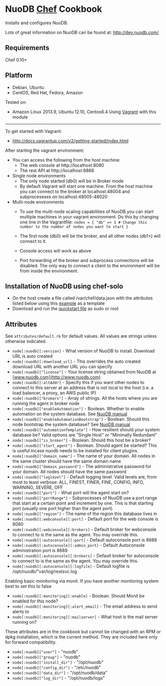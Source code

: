 
NuoDB [Chef](http://www.getchef.com/chef/) Cookbook
===================================================
Installs and configures NuoDB.

Lots of great information on NuoDB can be found at: http://dev.nuodb.com/

Requirements
------------
Chef 0.10+

Platform
--------
- Debian, Ubuntu
- CentOS, Red Hat, Fedora, Amazon

Tested on:
- Amazon Linux 2013.9, Ubuntu 12.10, Centos6.4
<a name="vagrant"></a>
Using [Vagrant](http://www.vagrantup.com/) with this module
------------------------------
To get started with Vagrant:
* http://docs.vagrantup.com/v2/getting-started/index.html

After starting the vagrant environment:
* You can access the following from the host machine:
  * The web console at http://localhost:8080
  * The rest API at http://localhost:8888
* Single node environments
  * The only node started (db0) will be in Broker mode
  * By default Vagrant will start one machine. From the host machine you can connect to the broker at localhost:48004 and subproceseses on localhost:48005-48020
* Multi-node environments
  * To use the multi-node scaling capabilities of NuoDB you can start multiple machines in your vagrant environment. Do this by changing one line in the Vagrantfile:
`nodes = {
  "db" => 1 # Change this number to the number of nodes you want to start
}`

  * The first node (db0) will be the broker, and all other nodes (db1+) will connect to it. 
  * Console access will work as above
  * Port forwarding of the broker and subprocess connections will be disabled. The only way to connect a client to the environment will be from inside the environment.

Installation of NuoDB using chef-solo
-------------------------------------
* On the host create a file called /var/chef/data.json with the attributes listed below using this [example](https://raw.github.com/nuodb/nuodb-chef/master/solo_install/data.json) as a template
* Download and run the [quickstart file](https://raw.github.com/nuodb/nuodb-chef/master/solo_install/nuodb_install.sh) as sudo or root

Attributes
----------
See `attributes/default.rb` for default values. All values are strings unless otherwise indicated.

* `node[:nuodb][:version]` - What version of NuoDB to install. Download URL is auto created
* `node[:nuodb][:download_url]` - This overrides the auto created download URL with another URL you can specify 
* `node[:nuodb]["license"]` - Your license string obtained from NuoDB at [www.nuodb.com](http://www.nuodb.com)
* `node[:nuodb][:altAddr]` - Specify this if you want other nodes to connect to this server at an address that is not local to the host (i.e. a load balancer, a proxy, an AWS public IP)
* `node[:nuodb]["brokers"]` - Array of strings. All the hosts where you are running the agent in broker node
* `node[:nuodb]["enableAutomation"]` - Boolean. Whether to enable automation on the system database. See [NuoDB manual](http://dev.nuodb.com)
* `node[:nuodb]["enableAutomationBootstrap"]` - Boolean. Should this node bootstrap the system database? See [NuoDB manual](http://dev.nuodb.com)
* `node[:nuodb]["automationTemplate"]` - How resilient should your system database be? Valid options are "Single Host" or "Minimally Redundant"
* `node[:nuodb]["is_broker"]` - Boolean. Should this host be a broker?
* `node[:nuodb]["start_agent"]` - Boolean. Should agent be started? This is useful incase nuodb needs to be installed for client plugins.
* `node[:nuodb]["domain_name"]` - The name of your domain. All nodes in the same cluster should have the same domain name
* `node[:nuodb]["domain_password"]` - The administrative password for your domain. All nodes should have the same password
* `node[:nuodb]["loglevel"]` - Default logging level. Valid levels are, from most to least verbose: ALL, FINEST, FINER, FINE, CONFIG, INFO, WARNING, SEVERE, OFF
* `node[:nuodb]["port"]` - What port will the agent start on?
* `node[:nuodb]["portRange"]` - Subprocesses of NuoDB use a port range that start at a certain point and increment by one. This is that starting port (usually one port higher than the agent port)
* `node[:nuodb]["region"]` - The name of the region this database lives in
* `node[:nuodb][:webconsole][:port]` - Default port for the web console is 8080
* `node[:nuodb][:webconsole][:brokers]` - Default broker for webconsole to connect to is the same as the agent. You may override this.
* `node[:nuodb][:autoconsole][:port]` - Default autoconsole port is 8888
* `node[:nuodb][:autoconsole][:admin_port]` - Default Autoconsole administration port is 8889
* `node[:nuodb][:autoconsole][:brokers]` - Default broker for autoconsole to connect to is the same as the agent. You may override this.
* `node[:nuodb][:autoconsole][:logfile]` - Default logfile is /opt/nuodb/"var/log/restsvc.log

Enabling basic monitoring via monit. 
If you have another monitoring system best to set this to false
* `node[:nuodb][:monitoring][:enable]` - Boolean. Should Monit be enabled for this node?
* `node[:nuodb][:monitoring][:alert_email]` - The email address to send alerts to
* `node[:nuodb][:monitoring][:mailserver]` - What host is the mail server running on?

These attributes are in the cookbook but cannot be changed with an RPM or dpkg installation, which is the current method. They are included here only for forward compatibility.
* `node[:nuodb]["user"]` - "nuodb"
* `node[:nuodb]["group"]` - "nuodb"
* `node[:nuodb]["install_dir"]` - "/opt/nuodb"
* `node[:nuodb]["config_dir"]` - "/etc/nuodb"
* `node[:nuodb]["data_dir"]` - "/opt/nuodb/data"
* `node[:nuodb]["log_dir"]` - "/opt/nuodb/logs"